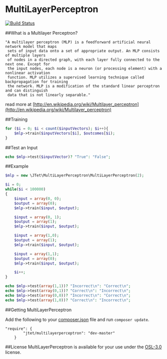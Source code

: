 MultiLayerPerceptron
==========

[![Build Status](https://api.travis-ci.org/jtet/MultiLayerPerceptron.png?branch)](https://travis-ci.org/jtet/MultiLayerPerceptron)

##What is a Multilayer Perceptron?

```
"A multilayer perceptron (MLP) is a feedforward artificial neural network model that maps
 sets of input data onto a set of appropriate output. An MLP consists of multiple layers
 of nodes in a directed graph, with each layer fully connected to the next one. Except for
 the input nodes, each node is a neuron (or processing element) with a nonlinear activation
 function. MLP utilizes a supervised learning technique called backpropagation for training
 the network. MLP is a modification of the standard linear perceptron and can distinguish
 data that is not linearly separable."
```
read more at [http://en.wikipedia.org/wiki/Multilayer_perceptron](http://en.wikipedia.org/wiki/Multilayer_perceptron)

##Training

```php
for ($i = 0; $i < count($inputVectors); $i++){
    $mlp->train($inputVectors[$i], $outcomes[$i);
}
```

##Test an Input

```php
echo $mlp->test($inputVector)? "True": "False";
```

##Example

```php
$mlp = new \JTet\MultiLayerPerceptron\MultiLayerPerceptron(2);

$i = 0;
while($i < 100000)
{
    $input = array(0, 0);
    $output = array(0);
    $mlp->train($input, $output);

    $input = array(0, 1);
    $output = array(1);
    $mlp->train($input, $output);

    $input = array(1,0);
    $output = array(1);
    $mlp->train($input, $output);

    $input = array(1,1);
    $output = array(0);
    $mlp->train($input, $output);

    $i++;
}

echo $mlp->test(array(1,1))? "Incorrect\n": "Correct\n";
echo $mlp->test(array(0,1))? "Correct\n": "Incorrect\n";
echo $mlp->test(array(0,0))? "Incorrect\n": "Correct\n";
echo $mlp->test(array(1,0))? "Correct\n": "Incorrect\n";
```

##Getting MultiLayerPerceptron

Add the following to your [composer.json](http://getcomposer.org) file and run `composer update`.

```
"require": {
        "jtet/multilayerperceptron": "dev-master"
    }
```

##License
MultiLayerPerceptron is available for your use under the [OSL-3.0](http://www.spdx.org/licenses/OSL-3.0#licenseText) license.